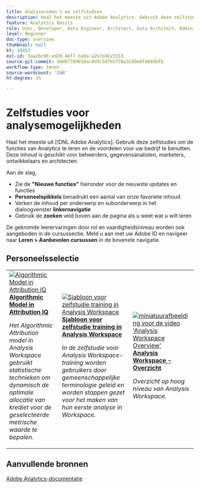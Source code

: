 ```yaml
---
title: Analysevideo's en zelfstudies
description: Haal het meeste uit Adobe Analytics. Gebruik deze zelfstudies om de functies van Analytics te leren en de voordelen voor uw bedrijf te benutten. Deze inhoud is geschikt voor beheerders, gegevensanalisten, marketers, ontwikkelaars en architecten.
feature: Analytics Basics
role: User, Developer, Data Engineer, Architect, Data Architect, Admin, Leader
level: Beginner
doc-type: overview
thumbnail: null
kt: 10453
exl-id: 3aa2bc96-ed20-46f7-ba9a-a2b7e8b23313
source-git-commit: d4d87789018acdd5c587b5f78e3249e0fd694bfb
workflow-type: tm+mt
source-wordcount: '244'
ht-degree: 1%

---
```




# Zelfstudies voor analysemogelijkheden

Haal het meeste uit [!DNL Adobe Analytics]. Gebruik deze zelfstudies om de functies van Analytics te leren en de voordelen voor uw bedrijf te benutten. Deze inhoud is geschikt voor beheerders, gegevensanalisten, marketers, ontwikkelaars en architecten.

Aan de slag,

* Zie de **&quot;Nieuwe functies&quot;** hieronder voor de nieuwste updates en functies
* **Personeelspikkels** benadrukt een aantal van onze favoriete inhoud
* Verken de inhoud per onderwerp en subonderwerp in het dialoogvenster **linkernavigatie**
* Gebruik de **zoeken** veld boven aan de pagina als u weet wat u wilt leren

De gekromde leerervaringen door rol en vaardigheidsniveau worden ook aangeboden in de cursussectie. Meld u aan met uw Adobe ID en navigeer naar **Leren > Aanbevolen cursussen** in de bovenste navigatie.


<div id="recs-overview-body-1"></div>
<div id="recs-overview-body-2"></div>
<div id="recs-overview-body-3"></div>
<div id="recs-overview-body-4"></div>
<div id="recs-overview-body-5"></div>
<div id="recs-overview-body-6"></div>

<div id="staff-picks-section">

## Personeelsselectie

<table>
<tr>
  <td>
    <a href="analysis-workspace/attribution-iq/algorithmic-model-in-attribution-iq.md">
      <img alt="Algorithmic Model in Attribution IQ" src="assets/36205.jpg" />
    </a>
    <div>
      <a href="analysis-workspace/attribution-iq/algorithmic-model-in-attribution-iq.md">
    <strong>Algorithmic Model in Attribution IQ</strong>
    </a>
    </div>
    <p>
    <em>Het Algorithmic Attribution model in Analysis Workspace gebruikt statistische technieken om dynamisch de optimale allocatie van krediet voor de geselecteerde metrische waarde te bepalen.</em>
    <p>
  </td>
   <td>
    <a href="analysis-workspace/navigating-workspace-projects/training-tutorial-template-in-analysis-workspace.md">
      <img alt="Sjabloon voor zelfstudie training in Analysis Workspace" src="assets/33773.jpg" />
    </a>
    <div>
      <a href="analysis-workspace/navigating-workspace-projects/training-tutorial-template-in-analysis-workspace.md">
    <strong>Sjabloon voor zelfstudie training in Analysis Workspace</strong>
    </a>
    </div>
    <p>
    <em>In de zelfstudie voor Analysis Workspace-training worden gebruikers door gemeenschappelijke terminologie geleid en worden stappen gezet voor het maken van hun eerste analyse in Workspace.</em>
    <p>
  </td>
  <td>
    <a href="analysis-workspace/analysis-workspace-basics/analysis-workspace-overview.md">
      <img alt="miniatuurafbeelding voor de video &apos;Analysis Workspace Overview&apos;" src="assets/thumb_analysis-workspace-overview.png" />
    </a>
    <div>
      <a href="analysis-workspace/analysis-workspace-basics/analysis-workspace-overview.md">
    <strong>Analysis Workspace - Overzicht</strong>
    </a>
    </div>
    <p>
    <em>Overzicht op hoog niveau van Analysis Workspace.</em>
    <p>
  </td>
</tr>
</table>

</div>

## Aanvullende bronnen

[Adobe Analytics-documentatie](https://experienceleague.adobe.com/docs/analytics.html?lang=nl-NL)
